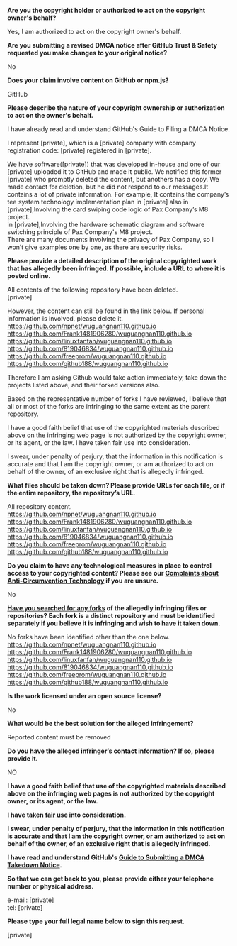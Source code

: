 **Are you the copyright holder or authorized to act on the copyright owner's behalf?**

Yes, I am authorized to act on the copyright owner's behalf.

**Are you submitting a revised DMCA notice after GitHub Trust & Safety requested you make changes to your original notice?**

No

**Does your claim involve content on GitHub or npm.js?**

GitHub

**Please describe the nature of your copyright ownership or authorization to act on the owner's behalf.**

I have already read and understand GitHub's Guide to Filing a DMCA Notice.

I represent [private], which is a [private] company with company registration code: [private] registered in [private].

We have software([private]) that was developed in-house and one of our [private] uploaded it to GitHub and made it public. We notified this former [private] who promptly deleted the content, but anothers has a copy. We made contact for deletion, but he did not respond to our messages.It contains a lot of private information.
For example, It contains the company’s tee system technology implementation plan in [private]
also in [private],Involving the card swiping code logic of Pax Company’s M8 project.  
in [private],Involving the hardware schematic diagram and software switching principle of Pax Company's M8 project.  
There are many documents involving the privacy of Pax Company, so I won’t give examples one by one, as there are security risks.  

**Please provide a detailed description of the original copyrighted work that has allegedly been infringed. If possible, include a URL to where it is posted online.**

All contents of the following repository have been deleted.  
[private]

However, the content can still be found in the link below. If personal information is involved, please delete it.  
https://github.com/npnet/wuguangnan110.github.io  
https://github.com/Frank1481906280/wuguangnan110.github.io  
https://github.com/linuxfanfan/wuguangnan110.github.io  
https://github.com/819046834/wuguangnan110.github.io  
https://github.com/freeprom/wuguangnan110.github.io  
https://github.com/github188/wuguangnan110.github.io  

Therefore I am asking Github would take action immediately, take down the projects listed above, and their forked versions also.

Based on the representative number of forks I have reviewed, I believe that all or most of the forks are infringing to the same extent as the parent repository.

I have a good faith belief that use of the copyrighted materials described above on the infringing web page is not authorized by the copyright owner, or its agent, or the law. I have taken fair use into consideration.

I swear, under penalty of perjury, that the information in this notification is accurate and that I am the copyright owner, or am authorized to act on behalf of the owner, of an exclusive right that is allegedly infringed.

**What files should be taken down? Please provide URLs for each file, or if the entire repository, the repository’s URL.**

All repository content.  
https://github.com/npnet/wuguangnan110.github.io  
https://github.com/Frank1481906280/wuguangnan110.github.io  
https://github.com/linuxfanfan/wuguangnan110.github.io  
https://github.com/819046834/wuguangnan110.github.io  
https://github.com/freeprom/wuguangnan110.github.io  
https://github.com/github188/wuguangnan110.github.io  

**Do you claim to have any technological measures in place to control access to your copyrighted content? Please see our <a href="https://docs.github.com/articles/guide-to-submitting-a-dmca-takedown-notice#complaints-about-anti-circumvention-technology">Complaints about Anti-Circumvention Technology</a> if you are unsure.**

No

**<a href="https://docs.github.com/articles/dmca-takedown-policy#b-what-about-forks-or-whats-a-fork">Have you searched for any forks</a> of the allegedly infringing files or repositories? Each fork is a distinct repository and must be identified separately if you believe it is infringing and wish to have it taken down.**

No forks have been identified other than the one below.  
https://github.com/npnet/wuguangnan110.github.io  
https://github.com/Frank1481906280/wuguangnan110.github.io  
https://github.com/linuxfanfan/wuguangnan110.github.io  
https://github.com/819046834/wuguangnan110.github.io  
https://github.com/freeprom/wuguangnan110.github.io  
https://github.com/github188/wuguangnan110.github.io  

**Is the work licensed under an open source license?**

No

**What would be the best solution for the alleged infringement?**

Reported content must be removed

**Do you have the alleged infringer’s contact information? If so, please provide it.**

NO

**I have a good faith belief that use of the copyrighted materials described above on the infringing web pages is not authorized by the copyright owner, or its agent, or the law.**

**I have taken <a href="https://www.lumendatabase.org/topics/22">fair use</a> into consideration.**

**I swear, under penalty of perjury, that the information in this notification is accurate and that I am the copyright owner, or am authorized to act on behalf of the owner, of an exclusive right that is allegedly infringed.**

**I have read and understand GitHub's <a href="https://docs.github.com/articles/guide-to-submitting-a-dmca-takedown-notice/">Guide to Submitting a DMCA Takedown Notice</a>.**

**So that we can get back to you, please provide either your telephone number or physical address.**

e-mail: [private]  
tel: [private]  

**Please type your full legal name below to sign this request.**

[private]  
